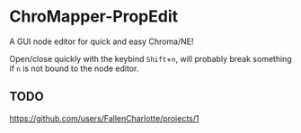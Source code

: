 # ChroMapper-PropEdit

A GUI node editor for quick and easy Chroma/NE!

Open/close quickly with the keybind `Shift`+`n`, will probably break something if `n` is not bound to the node editor.

## TODO

https://github.com/users/FallenCharlotte/projects/1
